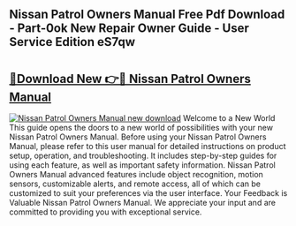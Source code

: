 ## Nissan Patrol Owners Manual Free Pdf Download - Part-0ok New Repair Owner Guide - User Service Edition eS7qw

# <h2><a href="http://bc98126.oget.top/?id=Nissan+Patrol+Owners+Manual">🔗Download New 👉🔴 Nissan Patrol Owners Manual</a></h2>

[![Nissan Patrol Owners Manual new download](https://i.imgur.com/5g1atiW.png)](http://bc98126.oget.top/?id=Nissan+Patrol+Owners+Manual)
Welcome to a New World This guide opens the doors to a new world of possibilities with your new Nissan Patrol Owners Manual. Before using your Nissan Patrol Owners Manual, please refer to this user manual for detailed instructions on product setup, operation, and troubleshooting. It includes step-by-step guides for using each feature, as well as important safety information. Nissan Patrol Owners Manual advanced features include object recognition, motion sensors, customizable alerts, and remote access, all of which can be customized to suit your preferences via the user interface. Your Feedback is Valuable Nissan Patrol Owners Manual. We appreciate your input and are committed to providing you with exceptional service.
